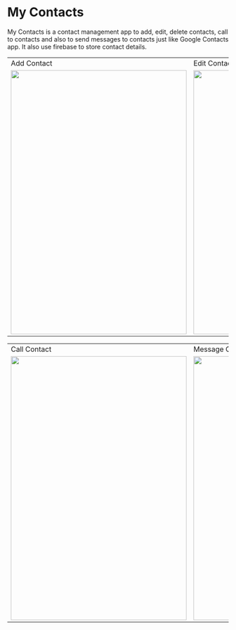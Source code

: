 # My Contacts

My Contacts is a contact management app to add, edit, delete contacts, call to contacts and also to send messages to contacts just like Google Contacts app. It also use firebase to store contact details.  


<table>
  <tr>
    <td>Add Contact</td>
    <td>Edit Contact</td>
  </tr>
  <tr>
    <td><img src="https://user-images.githubusercontent.com/62495202/87682101-12f41380-c79d-11ea-9bba-2ef7e6b39035.gif" height="600" width="400" /></td>
    <td><img src="https://user-images.githubusercontent.com/62495202/87679733-281b7300-c79a-11ea-967f-2258886a38ac.gif" height="600" width="400" /></td>
  </tr>
</table>

<table>
  <tr>
    <td>Call Contact</td>
    <td>Message Contact</td>
  </tr>
  <tr>
    <td><img src="https://user-images.githubusercontent.com/62495202/87683571-de815700-c79e-11ea-9650-85ef99228606.gif" height="600" width="400" /></td>
    <td><img src="https://user-images.githubusercontent.com/62495202/87683668-fb1d8f00-c79e-11ea-960d-2fdd6aadf341.gif" height="600" width="400" /></td>
  </tr>
</table>
